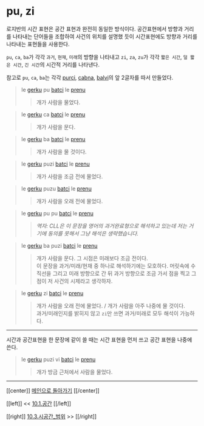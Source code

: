 # pu, zi

로지반의 시간 표현은 공간 표현과 완전히 동일한 방식이다. 공간표현에서 방향과 거리를 나타내는 단어들을 조합하여 사건의 위치를 설명했 듯이 시간표현에도 방향과 거리를 나타내는 표현들을 사용한다.

`pu`, `ca`, `ba`가 각각 `과거`, `현재`, `미래`의 방향을 나타내고 `zi`, `za`, `zu`가 각각 `짧은 시간`, `덜 짧은 시간`, `긴 시간`의 시간적 거리를 나타낸다.

참고로 `pu`, `ca`, `ba`는 각각 [purci], [cabna], [balvi]의 앞 2글자를 따서 만들었다.

> le [gerku] pu [batci] le [prenu]
>> 개가 사람을 물었다.

> le [gerku] ca [batci] le [prenu]
>> 개가 사람을 문다.

> le [gerku] ba [batci] le [prenu]
>> 개가 사람을 물 것이다.

> le [gerku] puzi [batci] le [prenu]
>> 개가 사람을 조금 전에 물었다.

> le [gerku] puzu [batci] le [prenu]
>> 개가 사람을 오래 전에 물었다.

> le [gerku] pu pu [batci] le [prenu]
>> *역자: CLL은 이 문장을 영어의 과거완료형으로 해석하고 있는데 저는 거기에 동의를 못해서 그냥 해석은 생략했습니다.*

> le [gerku] ba puzi [batci] le [prenu]
>> 개가 사람을 문다. 그 시점은 미래보다 조금 전이다.\
>> 이 문장을 과거/미래/현재 중 하나로 해석하기에는 모호하다. 머릿속에 수직선을 그리고 미래 방향으로 간 뒤 과거 방향으로 조금 가서 점을 찍고 그 점이 저 사건의 시제라고 생각하자.

> le [gerku] zi [batci] le [prenu]
>> 개가 사람을 오래 전에 물었다. / 개가 사람을 아주 나중에 물 것이다.\
>> 과거/미래인지를 밝히지 않고 `zi`만 쓰면 과거/미래로 모두 해석이 가능하다.

---

시간과 공간표현을 한 문장에 같이 쓸 때는 시간 표현을 먼저 쓰고 공간 표현을 나중에 쓴다.

> le [gerku] puzi vi [batci] le [prenu]
>> 개가 방금 근처에서 사람을 물었다.

---

[[center]]
[메인으로 돌아가기](index.html)
[[/center]]

[[left]]
<< [10.1.공간](10_01_공간.html)
[[/left]]

[[right]]
[10.3.시공간_범위](10_03_시공간_범위.html) >>
[[/right]]

[gerku]: gismu.html#gerku
[batci]: gismu.html#batci
[prenu]: gismu.html#prenu
[purci]: gismu.html#purci
[cabna]: gismu.html#cabna
[balvi]: gismu.html#balvi